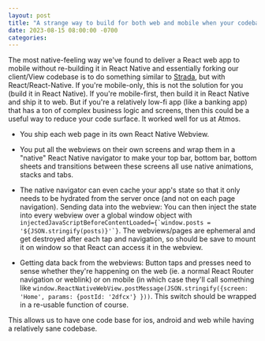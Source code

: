 ```yaml
---
layout: post
title: "A strange way to build for both web and mobile when your codebase is in React"
date: 2023-08-15 08:00:00 -0700
categories:
---
```


The most native-feeling way we've found to deliver a React web app to mobile without re-building it in React Native and essentially forking our client/View codebase is to do something similar to [Strada](https://hotwire.dev), but with React/React-Native. If you're mobile-only, this is not the solution for you (build it in React Native). If you're mobile-first, then build it in React Native and ship it to web. But if you're a relatively low-fi app (like a banking app) that has a ton of complex business logic and screens, then this could be a useful way to reduce your code surface. It worked well for us at Atmos.

- You ship each web page in its own React Native Webview.

- You put all the webviews on their own screens and wrap them in a "native" React Native navigator to make your top bar, bottom bar, bottom sheets and transitions between these screens all use native animations, stacks and tabs.

- The native navigator can even cache your app's state so that it only needs to be hydrated from the server once (and not on each page navigation). Sending data into the webview: You can then inject the state into every webview over a global window object with ```injectedJavaScriptBeforeContentLoaded={`window.posts = '${JSON.stringify(posts)}'`}```. The webviews/pages are ephemeral and get destroyed after each tap and navigation, so should be save to mount it on window so that React can access it in the webview.

- Getting data back from the webviews: Button taps and presses need to sense whether they're happening on the web (ie. a normal React Router navigation or weblink) or on mobile (in which case they'll call something like `window.ReactNativeWebView.postMessage(JSON.stringify({screen: 'Home', params: {postId: '2dfcx'} }))`. This switch should be wrapped in a re-usable function of course.


This allows us to have one code base for ios, android and web while having a relatively sane codebase.